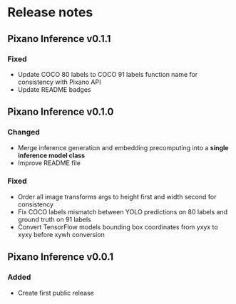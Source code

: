 # Release notes


## Pixano Inference v0.1.1

### Fixed
- Update COCO 80 labels to COCO 91 labels function name for consistency with Pixano API
- Update README badges


## Pixano Inference v0.1.0

### Changed
- Merge inference generation and embedding precomputing into a **single inference model class**
- Improve README file

### Fixed
- Order all image transforms args to height first and width second for consistency
- Fix COCO labels mismatch between YOLO predictions on 80 labels and ground truth on 91 labels
- Convert TensorFlow models bounding box coordinates from yxyx to xyxy before xywh conversion


## Pixano Inference v0.0.1

### Added
- Create first public release